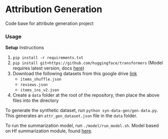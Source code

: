 # Attribution Generation

Code base for attribute generation project

### Usage
**Setup** Instructions
1. `pip install -r requirements.txt`
2. `pip install git+https://github.com/huggingface/transformers` (Model requires latest version, docs [here](https://huggingface.co/docs/transformers/installation#installing-from-source))
3. Download the following datasets from this google drive [link](https://drive.google.com/drive/u/2/folders/1iIqUIfSOl1UW0M9PeDaQlRW6zn_Jx194)
    * `items_shuffle.json`
    * `reviews.json`
    * `items_ins_v2.json`
4. Create a `data` folder at the root of the repository, then place the above files into the directory

To generate the synthetic dataset, run `python syn-data-gen/gen-data.py`. This generates an `attr_gen_dataset.json` file in the `data` folder.

To run the summarization model, run `./model/run_model.sh`. Model based on Hf summarization module, found [here](https://github.com/huggingface/transformers/tree/main/examples/pytorch/summarization).
